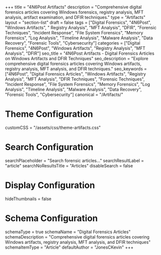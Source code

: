 +++
title = "4N6Post Artifacts"
description = "Comprehensive digital forensics articles covering Windows forensics, registry analysis, MFT analysis, artifact examination, and DFIR techniques."
type = "Artifacts"
layout = "section-list"
draft = false
tags = ["Digital Forensics", "4N6Post", "Windows Artifacts", "  Registry Analysis", "MFT Analysis", "DFIR", "Forensic Techniques", "Incident Response", "File System Forensics", "Memory Forensics", "Log Analysis", "Timeline Analysis", "Malware Analysis", "Data Recovery", "Forensic Tools", "Cybersecurity"]
categories = ["Digital Forensics", "4N6Post", "Windows Artifacts", "Registry Analysis", "MFT Analysis", "DFIR"]
seo_title = "4N6Post Artifacts - Digital Forensics Articles on Windows Artifacts and DFIR Techniques"
seo_description = "Explore comprehensive digital forensics articles covering Windows artifacts, registry analysis, MFT analysis, and DFIR techniques."
seo_keywords = ["4N6Post", "Digital Forensics Articles", "Windows Artifacts", "Registry Analysis", "MFT Analysis", "DFIR Techniques", "Forensic Techniques", "Incident Response", "File System Forensics", "Memory Forensics", "Log Analysis", "Timeline Analysis", "Malware Analysis", "Data Recovery", "Forensic Tools", "Cybersecurity"]
canonical = "/Artifacts/"
# Theme Configuration
customCSS = "/assets/css/theme-artifacts.css"

# Search Configuration
searchPlaceholder = "Search forensic articles..."
searchResultLabel = "article"
searchNoResultsTitle = "Articles"
disableSearch = false

# Display Configuration
hideThumbnails = false

# Schema Configuration
schemaType = true
schemaName = "Digital Forensics Articles"
schemaDescription = "Comprehensive digital forensics articles covering Windows artifacts, registry analysis, MFT analysis, and DFIR techniques"
schemaItemType = "Article"
defaultAuthor = "JonesCKevin"
+++
